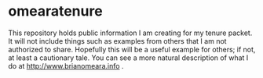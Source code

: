 omearatenure
============

This repository holds public information I am creating for my tenure packet. It will not include things such as examples from others that I am not authorized to share. Hopefully this will be a useful example for others; if not, at least a cautionary tale. You can see a more natural description of what I do at http://www.brianomeara.info .
